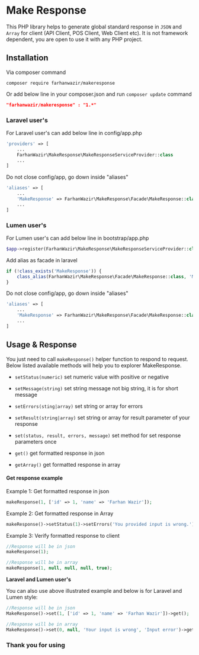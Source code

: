 # Make Response
This PHP library helps to generate global standard response in `JSON` and `Array` for client (API Client, POS Client, Web Client etc). It is not framework dependent, you are open to use it with any PHP project.

## Installation
Via composer command
```composer
composer require farhanwazir/makeresponse
```

Or add below line in your composer.json and run `composer update` command
```composer.json
"farhanwazir/makeresponse" : "1.*"
```

### Laravel user's
For Laravel user's can add below line in config/app.php
```php
'providers' => [
    ...
    FarhanWazir\MakeResponse\MakeResponseServiceProvider::class
    ...
]
```

Do not close config/app, go down inside "aliases"
```php
'aliases' => [
    ...
    'MakeResponse' => FarhanWazir\MakeResponse\Facade\MakeResponse::class
    ...
]
```

### Lumen user's
For Lumen user's can add below line in bootstrap/app.php
```php
$app->register(FarhanWazir\MakeResponse\MakeResponseServiceProvider::class);
```
Add alias as facade in laravel
```php
if (!class_exists('MakeResponse')) {
    class_alias(FarhanWazir\MakeResponse\Facade\MakeResponse::class, 'MakeResponse');
}
```

Do not close config/app, go down inside "aliases"
```php
'aliases' => [
    ...
    'MakeResponse' => FarhanWazir\MakeResponse\Facade\MakeResponse::class
    ...
]
```


## Usage & Response
You just need to call `makeResponse()` helper function to respond to request. Below listed available methods will help you to explorer MakeResponse.

- `setStatus(numeric)` set numeric value with positive or negative
- `setMessage(string)` set string message not big string, it is for short message
- `setErrors(sting|array)` set string or array for errors
- `setResult(string|array)` set string or array for result parameter of your response
- `set(status, result, errors, message)` set method for set response parameters once

- `get()` get formatted response in json
- `getArray()` get formatted response in array

#### Get response example
Example 1: Get formatted response in json
```php
makeResponse(1, ['id' => 1, 'name' => 'Farhan Wazir']);
```
Example 2: Get formatted response in Array
```php
makeResponse()->setStatus(1)->setErrors('You provided input is wrong.')->getArray();
```
Example 3: Verify formatted response to client
```php
//Response will be in json
makeResponse(1);

//Response will be in array
makeResponse(1, null, null, null, true);
```

**Laravel and Lumen user's**

You can also use above illustrated example and below is for Laravel and Lumen style:
```php
//Response will be in json
MakeResponse()->set(1, ['id' => 1, 'name' => 'Farhan Wazir'])->get();

//Response will be in array
MakeResponse()->set(0, null, 'Your input is wrong', 'Input error')->getArray();
```


### Thank you for using